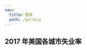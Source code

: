 ```yaml
---
nav:
  title: 图库
  path: /gallery
---
```


## 2017 年美国各城市失业率

<!-- author: gaoxuebo -->

<code src= './countyUnemployment/index.tsx'>
